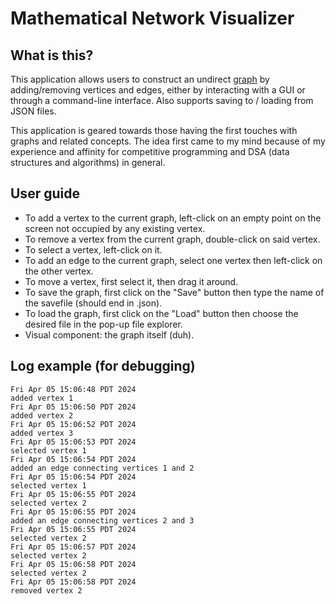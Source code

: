 # Mathematical Network Visualizer

## What is this?

This application allows users to construct an undirect [graph](https://en.wikipedia.org/wiki/Graph_(discrete_mathematics)) by adding/removing vertices and edges, either by interacting with a GUI or through a command-line interface. Also supports saving to / loading from JSON files.

This application is geared towards those having the first touches with graphs and related concepts. The idea first came to my mind because of my experience and affinity for competitive programming and DSA (data structures and algorithms) in general.

<!-- ## User stories

- As a user, I would like to add/remove a vertex in the current graph.                                      (P3 mandatory)
- As a user, I would like to add/remove an edge connecting two vertices in the current graph.
- As a user, I would like to view a list of algorithms I can run on the current graph (and run them).
- As a user, I would like to view a list of graphs I created earlier (and load them to the current graph).  (P3 mandatory)
- As a user, I would like to save the current graph onto a .json file.                                      (P3 mandatory)
- As a user, I would like to view a list of vertices or edges currently existing in the graph. -->


## User guide

- To add a vertex to the current graph, left-click on an empty point on the screen not occupied by any existing vertex.
- To remove a vertex from the current graph, double-click on said vertex.
- To select a vertex, left-click on it.
- To add an edge to the current graph, select one vertex then left-click on the other vertex.
- To move a vertex, first select it, then drag it around.
- To save the graph, first click on the "Save" button then type the name of the savefile (should end in .json).
- To load the graph, first click on the "Load" button then choose the desired file in the pop-up file explorer.
- Visual component: the graph itself (duh).

## Log example (for debugging)

```
Fri Apr 05 15:06:48 PDT 2024
added vertex 1
Fri Apr 05 15:06:50 PDT 2024
added vertex 2
Fri Apr 05 15:06:52 PDT 2024
added vertex 3
Fri Apr 05 15:06:53 PDT 2024
selected vertex 1
Fri Apr 05 15:06:54 PDT 2024
added an edge connecting vertices 1 and 2
Fri Apr 05 15:06:54 PDT 2024
selected vertex 1
Fri Apr 05 15:06:55 PDT 2024
selected vertex 2
Fri Apr 05 15:06:55 PDT 2024
added an edge connecting vertices 2 and 3
Fri Apr 05 15:06:55 PDT 2024
selected vertex 2
Fri Apr 05 15:06:57 PDT 2024
selected vertex 2
Fri Apr 05 15:06:58 PDT 2024
selected vertex 2
Fri Apr 05 15:06:58 PDT 2024
removed vertex 2
```

<!-- ## Commentaries

Overall I'm quite satisfied with the design; however, if I had more time, I would absorb all the functionalities of the `Edge` class into the `Vertex` class. At first, I built this class to represent the connection between `Vertex` objects; over time, however, I realized that this can be represented in the `Vertex` class file directly, and without much hassle.

One thing I also tried to do is to create classes in the `ui` package that extends the `Vertex`, `Edge`, and `Graph` classes and containing only functions related to the GUI (i.e. the `draw` function), however, there were so much technical difficulties that I had to abandon this soon after. -->
